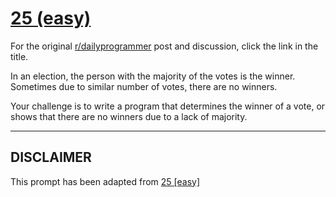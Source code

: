 # [25 (easy)](https://www.reddit.com/r/dailyprogrammer/comments/qxuug/3152012_challenge_25_easy/)

For the original [r/dailyprogrammer](https://www.reddit.com/r/dailyprogrammer/) post and discussion, click the link in the title.

In an election, the person with the majority of the votes is the winner. Sometimes due to similar number of votes, there are no winners. 

Your challenge is to write a program that determines the winner of a vote, or shows that there are no winners due to a lack of majority.


----
## **DISCLAIMER**
This prompt has been adapted from [25 [easy]](https://www.reddit.com/r/dailyprogrammer/comments/qxuug/3152012_challenge_25_easy/
)
